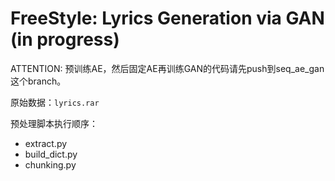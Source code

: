 # FreeStyle: Lyrics Generation via GAN (in progress)

ATTENTION: 预训练AE，然后固定AE再训练GAN的代码请先push到seq_ae_gan这个branch。

原始数据：`lyrics.rar`

预处理脚本执行顺序：
- extract.py
- build_dict.py
- chunking.py
